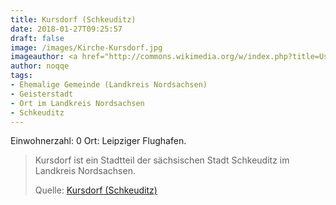 ```yaml
---
title: Kursdorf (Schkeuditz)
date: 2018-01-27T09:25:57
draft: false
image: /images/Kirche-Kursdorf.jpg
imageauthor: <a href="http://commons.wikimedia.org/w/index.php?title=User:Tnemtsoni&amp;action=edit&amp;redlink=1" class="new" title="User:Tnemtsoni (page does not exist)">Tnemtsoni</a>
author: noqqe
tags:
- Ehemalige Gemeinde (Landkreis Nordsachsen)
- Geisterstadt
- Ort im Landkreis Nordsachsen
- Schkeuditz
---
```


Einwohnerzahl: 0
Ort: Leipziger Flughafen.

> Kursdorf ist ein Stadtteil der sächsischen Stadt Schkeuditz im Landkreis
> Nordsachsen.
>
> Quelle: [Kursdorf (Schkeuditz)](https://de.wikipedia.org/wiki/Kursdorf_(Schkeuditz))